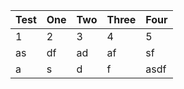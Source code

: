 ---
---

|Test|One|Two|Three|Four|
|----|---|---|-----|----|
|1|2|3|4|5|
|as|df|ad|af|sf|
|a|s|d|f|asdf|
